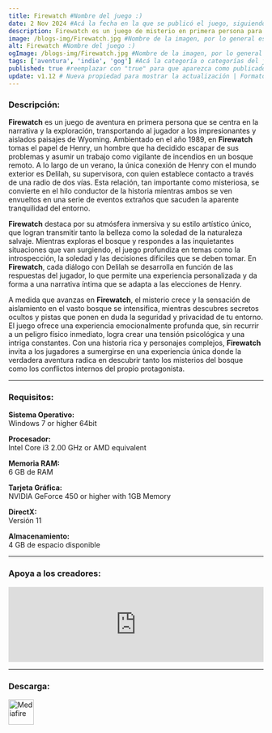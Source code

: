 ```yaml
---
title: Firewatch #Nombre del juego :)
date: 2 Nov 2024 #Acá la fecha en la que se publicó el juego, siguiendo este formato: Dia "30", Mes "Oct", Año "2024" = como debe quedar: 30 Oct 2024
description: Firewatch es un juego de misterio en primera persona para un jugador que se desarrolla en la selva de Wyoming. #Acá una mini descripción del juego
image: /blogs-img/Firewatch.jpg #Nombre de la imagen, por lo general es exactamente el mismo nombre que el juego excluyendo lo ":" (Dos puntos)
alt: Firewatch #Nombre del juego :)
ogImage: /blogs-img/Firewatch.jpg #Nombre de la imagen, por lo general es exactamente el mismo nombre que el juego excluyendo lo ":" (Dos puntos)
tags: ['aventura', 'indie', 'gog'] #Acá la categoría o categorías del juego, si es más de una se coloca en este formato: ['categoría1', 'categoría2']
published: true #reemplazar con "true" para que aparezca como publicado
update: v1.12 # Nueva propiedad para mostrar la actualización | Formato: v1.0.0
---
```


<!--En VSCode seleccionando una palabra, por ejemplo: "Firewatch" y apretando Ctrl+F2 se seleccionan todas las palabras iguales-->

### Descripción:
**Firewatch** es un juego de aventura en primera persona que se centra en la narrativa y la exploración, transportando al jugador a los impresionantes y aislados paisajes de Wyoming. Ambientado en el año 1989, en **Firewatch** tomas el papel de Henry, un hombre que ha decidido escapar de sus problemas y asumir un trabajo como vigilante de incendios en un bosque remoto. A lo largo de un verano, la única conexión de Henry con el mundo exterior es Delilah, su supervisora, con quien establece contacto a través de una radio de dos vías. Esta relación, tan importante como misteriosa, se convierte en el hilo conductor de la historia mientras ambos se ven envueltos en una serie de eventos extraños que sacuden la aparente tranquilidad del entorno.

**Firewatch** destaca por su atmósfera inmersiva y su estilo artístico único, que logran transmitir tanto la belleza como la soledad de la naturaleza salvaje. Mientras exploras el bosque y respondes a las inquietantes situaciones que van surgiendo, el juego profundiza en temas como la introspección, la soledad y las decisiones difíciles que se deben tomar. En **Firewatch**, cada diálogo con Delilah se desarrolla en función de las respuestas del jugador, lo que permite una experiencia personalizada y da forma a una narrativa íntima que se adapta a las elecciones de Henry.

A medida que avanzas en **Firewatch**, el misterio crece y la sensación de aislamiento en el vasto bosque se intensifica, mientras descubres secretos ocultos y pistas que ponen en duda la seguridad y privacidad de tu entorno. El juego ofrece una experiencia emocionalmente profunda que, sin recurrir a un peligro físico inmediato, logra crear una tensión psicológica y una intriga constantes. Con una historia rica y personajes complejos, **Firewatch** invita a los jugadores a sumergirse en una experiencia única donde la verdadera aventura radica en descubrir tanto los misterios del bosque como los conflictos internos del propio protagonista.

<!--Prompt para Chat-GPT: Hazme una descripción para el juego "Firewatch" y cada que menciones "Firewatch" ponlo en negrita -->

---

### Requisitos:
**Sistema Operativo:**  
Windows 7 or higher 64bit

**Procesador:**  
Intel Core i3 2.00 GHz or AMD equivalent

**Memoria RAM:**  
6 GB de RAM

**Tarjeta Gráfica:**  
NVIDIA GeForce 450 or higher with 1GB Memory

**DirectX:**  
Versión 11

**Almacenamiento:**  
4 GB de espacio disponible

<!--Si falta o sobra un requisito se quita o se agrega manteniendo el mismo formato-->

---

### Apoya a los creadores:
<iframe src="https://store.steampowered.com/widget/383870/" frameborder="0" style="background-color: transparent; width: 100% !important; aspect-ratio: 646 / 190;"></iframe>

<!--Reemplazar los numeros (AppID) del juego (en este caso 2668510) por el numero (AppID) correspondiente con el juego a publicar-->
<!--El AppID se encuentra en la URL del Juego en Steam-->

---

### Descarga:

[<img src="https://gist.github.com/cxmeel/0dbc95191f239b631c3874f4ccf114e2/raw/download.svg" alt="Mediafire" height="50" />](https://www.mediafire.com/file/dqhdwylns8hfqy7/Firewatch.zip/file)

<!-- # se debe reemplazar por el link de descarga-->

<!--NOMBRE-DEL-SERVICIO se debe reemplazar por el servicio donde está subido el juego-->